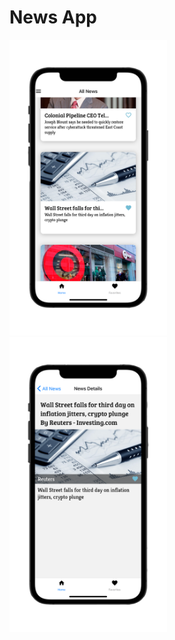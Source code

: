 # News App

<p float="left">
  <img src="screenshots/news_app_002.png" alt="News App Overview" width="50%" />
  <img src="screenshots/news_app_001.png" alt="News App Detail" width="50%" />
</p>